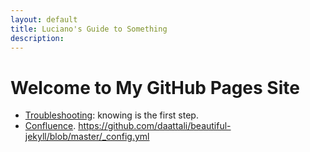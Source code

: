 ```yaml
---
layout: default
title: Luciano's Guide to Something
description:
---
```


# Welcome to My GitHub Pages Site

- [Troubleshooting](./pages/troubleshooting): knowing is the first step.
- [Confluence](./pages/confluence). https://github.com/daattali/beautiful-jekyll/blob/master/_config.yml
